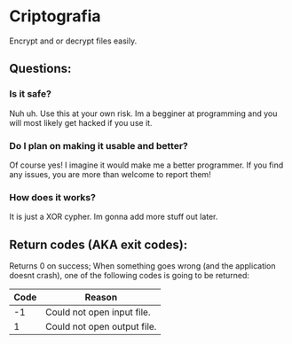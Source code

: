# Criptografia

Encrypt and or decrypt files easily.

## Questions:

### Is it safe?
Nuh uh. Use this at your own risk. Im a begginer at programming and you will most likely get hacked if you use it.

### Do I plan on making it usable and better?
Of course yes! I imagine it would make me a better programmer. If you find any issues, you are more than welcome to report them!

### How does it works?
It is just a XOR cypher. Im gonna add more stuff out later.

## Return codes (AKA exit codes):
Returns 0 on success;
When something goes wrong (and the application doesnt crash), one of the following codes is going to be returned:

| Code | Reason                      |
|------|-----------------------------|
| -1   | Could not open input file.  |
| 1    | Could not open output file. |